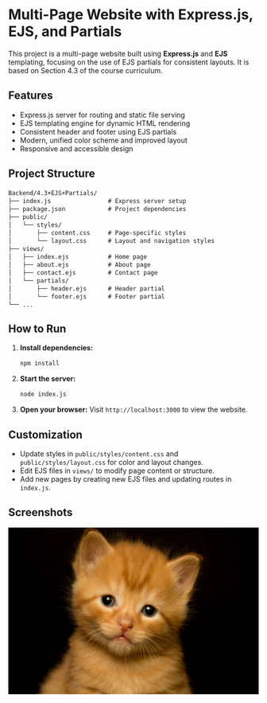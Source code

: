 # Multi-Page Website with Express.js, EJS, and Partials

This project is a multi-page website built using **Express.js** and **EJS** templating, focusing on the use of EJS partials for consistent layouts. It is based on Section 4.3 of the course curriculum.

## Features

- Express.js server for routing and static file serving
- EJS templating engine for dynamic HTML rendering
- Consistent header and footer using EJS partials
- Modern, unified color scheme and improved layout
- Responsive and accessible design

## Project Structure

```
Backend/4.3+EJS+Partials/
├── index.js                # Express server setup
├── package.json            # Project dependencies
├── public/
│   └── styles/
│       ├── content.css     # Page-specific styles
│       └── layout.css      # Layout and navigation styles
├── views/
│   ├── index.ejs           # Home page
│   ├── about.ejs           # About page
│   ├── contact.ejs         # Contact page
│   └── partials/
│       ├── header.ejs      # Header partial
│       └── footer.ejs      # Footer partial
└── ...
```

## How to Run

1. **Install dependencies:**
   ```bash
   npm install
   ```
2. **Start the server:**
   ```bash
   node index.js
   ```
3. **Open your browser:**
   Visit `http://localhost:3000` to view the website.

## Customization

- Update styles in `public/styles/content.css` and `public/styles/layout.css` for color and layout changes.
- Edit EJS files in `views/` to modify page content or structure.
- Add new pages by creating new EJS files and updating routes in `index.js`.

## Screenshots

![Home Page](public/images/cat.jpeg)
